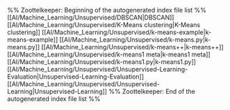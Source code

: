 %% Zoottelkeeper: Beginning of the autogenerated index file list  %%
 [[AI/Machine_Learning/Unsupervised/DBSCAN|DBSCAN]]
 [[AI/Machine_Learning/Unsupervised/K-Means clustering|K-Means clustering]]
 [[AI/Machine_Learning/Unsupervised/k-means-example|k-means-example]]
 [[AI/Machine_Learning/Unsupervised/k-means.py|k-means.py]]
 [[AI/Machine_Learning/Unsupervised/k-means++|k-means++]]
 [[AI/Machine_Learning/Unsupervised/k-means1 meta|k-means1 meta]]
 [[AI/Machine_Learning/Unsupervised/k-means1.py|k-means1.py]]
 [[AI/Machine_Learning/Unsupervised/Unsupervised-Learning-Evaluation|Unsupervised-Learning-Evaluation]]
 [[AI/Machine_Learning/Unsupervised/Unsupervised-Learning|Unsupervised-Learning]]
%% Zoottelkeeper: End of the autogenerated index file list  %%
